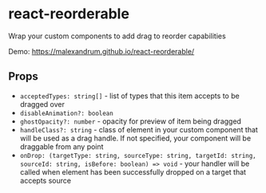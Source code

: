 # react-reorderable #
Wrap your custom components to add drag to reorder capabilities

Demo: https://malexandrum.github.io/react-reorderable/

## Props
- `acceptedTypes: string[]` - list of types that this item accepts to be dragged over
- `disableAnimation?: boolean`
- `ghostOpacity?: number` - opacity for preview of item being dragged
- `handleClass?: string` - class of element in your custom component that will be used as a drag handle. If not specified, your component will be draggable from any point
- `onDrop: (targetType: string, sourceType: string, targetId: string, sourceId: string, isBefore: boolean) => void` - your handler will be called when element has been successfully dropped on a target that accepts source 
